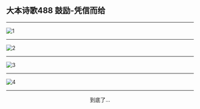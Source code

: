 
## 大本诗歌488 鼓励-凭信而给
        
<div id="aplayer0"></div>

---

<img alt="1" data-original="/data/d0487/1">

---

<img alt="2" data-original="/data/d0487/2">

---

<img alt="3" data-original="/data/d0487/3">

---

<img alt="4" data-original="/data/d0487/4">

---

<p style="text-align: center">到底了...</p>

<script src="/js/dist-view.js"></script>

<script>
MAIN.id = 'd0487';
        
const ap0 = new APlayer({
    container: document.getElementById('aplayer0'),
    volume: 1,
    loop: 'none',
    preload: 'none',
    audio: [{
        name: '大本诗歌488.mp3',
        artist: '大本诗歌',
        url: 'https://res.wx.qq.com/voice/getvoice?mediaid=MzI0NTk3MDM5M18yMjQ3NDkzNTYz',
        cover: '/favicon'
    }]
});
</script>
